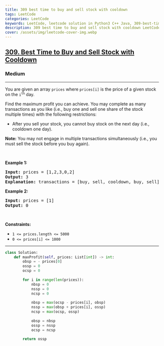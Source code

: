 ```yaml
---
title: 309 best time to buy and sell stock with cooldown
tags: LeetCode
categories: LeetCode
keywords: LeetCode, leetcode solution in Python3 C++ Java, 309-best-time-to-buy-and-sell-stock-with-cooldown solution
description: 309 best time to buy and sell stock with cooldown LeetCode Solution Explained
cover: /assets/img/leetcode-cover-img.webp
---
```



<h2><a href="https://leetcode.com/problems/best-time-to-buy-and-sell-stock-with-cooldown/">309. Best Time to Buy and Sell Stock with Cooldown</a></h2><h3>Medium</h3><hr><div><p>You are given an array <code>prices</code> where <code>prices[i]</code> is the price of a given stock on the <code>i<sup>th</sup></code> day.</p>

<p>Find the maximum profit you can achieve. You may complete as many transactions as you like (i.e., buy one and sell one share of the stock multiple times) with the following restrictions:</p>

<ul>
	<li>After you sell your stock, you cannot buy stock on the next day (i.e., cooldown one day).</li>
</ul>

<p><strong>Note:</strong> You may not engage in multiple transactions simultaneously (i.e., you must sell the stock before you buy again).</p>

<p>&nbsp;</p>
<p><strong>Example 1:</strong></p>

<pre><strong>Input:</strong> prices = [1,2,3,0,2]
<strong>Output:</strong> 3
<strong>Explanation:</strong> transactions = [buy, sell, cooldown, buy, sell]
</pre>

<p><strong>Example 2:</strong></p>

<pre><strong>Input:</strong> prices = [1]
<strong>Output:</strong> 0
</pre>

<p>&nbsp;</p>
<p><strong>Constraints:</strong></p>

<ul>
	<li><code>1 &lt;= prices.length &lt;= 5000</code></li>
	<li><code>0 &lt;= prices[i] &lt;= 1000</code></li>
</ul>
</div>

---




```python
class Solution:
    def maxProfit(self, prices: List[int]) -> int:
        obsp = - prices[0]
        ossp = 0
        ocsp = 0
        
        for i in range(len(prices)):
            nbsp = 0
            nssp = 0
            ncsp = 0
            
            nbsp = max(ocsp - prices[i], obsp)
            nssp = max(obsp + prices[i], ossp)
            ncsp = max(ocsp, ossp)
            
            obsp = nbsp
            ossp = nssp
            ocsp = ncsp
        
        return ossp
```
